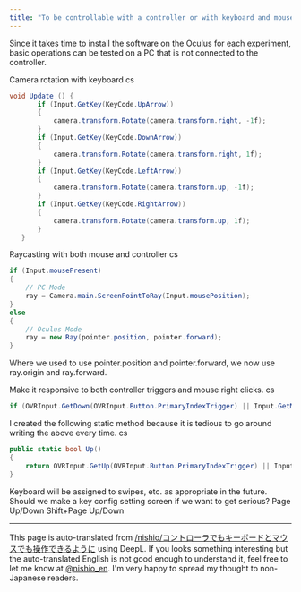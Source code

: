 ```yaml
---
title: "To be controllable with a controller or with keyboard and mouse."
---
```


Since it takes time to install the software on the Oculus for each experiment, basic operations can be tested on a PC that is not connected to the controller.

Camera rotation with keyboard
cs

```cs
void Update () {
       if (Input.GetKey(KeyCode.UpArrow))
       {
           camera.transform.Rotate(camera.transform.right, -1f);
       }
       if (Input.GetKey(KeyCode.DownArrow))
       {
           camera.transform.Rotate(camera.transform.right, 1f);
       }
       if (Input.GetKey(KeyCode.LeftArrow))
       {
           camera.transform.Rotate(camera.transform.up, -1f);
       }
       if (Input.GetKey(KeyCode.RightArrow))
       {
           camera.transform.Rotate(camera.transform.up, 1f);
       }
   }
```


Raycasting with both mouse and controller
cs

```cs
if (Input.mousePresent)
{
    // PC Mode
    ray = Camera.main.ScreenPointToRay(Input.mousePosition);
}
else
{
    // Oculus Mode
    ray = new Ray(pointer.position, pointer.forward);
}
```

Where we used to use pointer.position and pointer.forward, we now use ray.origin and ray.forward.

Make it responsive to both controller triggers and mouse right clicks.
cs

```cs
if (OVRInput.GetDown(OVRInput.Button.PrimaryIndexTrigger) || Input.GetMouseButton(0))
```

I created the following static method because it is tedious to go around writing the above every time.
cs

```cs
public static bool Up()
{
    return OVRInput.GetUp(OVRInput.Button.PrimaryIndexTrigger) || Input.GetMouseButtonUp(0);
}
```

Keyboard will be assigned to swipes, etc. as appropriate in the future.
Should we make a key config setting screen if we want to get serious?
Page Up/Down
Shift+Page Up/Down


---
This page is auto-translated from [/nishio/コントローラでもキーボードとマウスでも操作できるように](https://scrapbox.io/nishio/コントローラでもキーボードとマウスでも操作できるように) using DeepL. If you looks something interesting but the auto-translated English is not good enough to understand it, feel free to let me know at [@nishio_en](https://twitter.com/nishio_en). I'm very happy to spread my thought to non-Japanese readers.